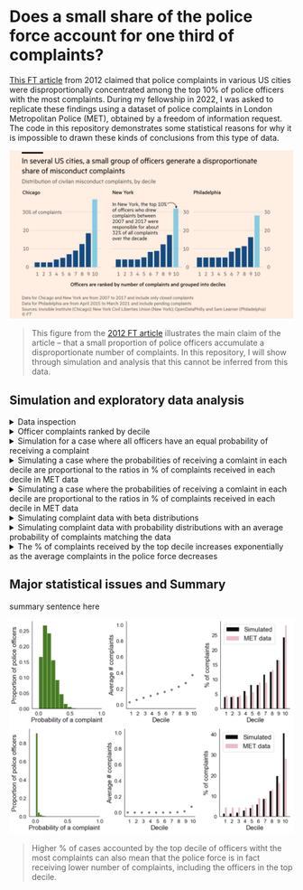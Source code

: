 # Does a small share of the police force account for one third of complaints?

[This FT article](https://www.ft.com/content/141182fc-7727-4af8-a555-5418fa46d09e) from 2012 claimed that police complaints in various US cities were disproportionally concentrated among the top 10% of police officers with the most complaints. During my fellowship in 2022, I was asked to replicate these findings using a dataset of police complaints in London Metropolitan Police (MET), obtained by a freedom of information request. The code in this repository demonstrates some statistical reasons for why it is impossible to drawn these kinds of conclusions from this type of data.

![](figures/FT_2021.png)
> This figure from the [2012 FT article](https://www.ft.com/content/141182fc-7727-4af8-a555-5418fa46d09e) illustrates the main claim of the article – that a small proportion of police officers accumulate a disproportionate number of complaints. In this repository, I will show through simulation and analysis that this cannot be inferred from this data.

## Simulation and exploratory data analysis

<details>
<summary>Data inspection</summary>
<br>

Firstly, as a sanity check, we will simply visualise the data to ensure there are no issues that stand out. The function `inspect_data` in `utils.py` orders the officers based on how many complaints they received. After simply plotting each officer's total number of complaints, we can see that there is a very unrealistic outlier with over 8000 complaints over the past 5 years. This means subject 122060 was, on average, receiving 4 complaints per day for the past 5 years – which seems impossible. The second most complained officer ID is called 'Organisational', which is unlikely to refer to a single officer. We will therefore exclude these officer IDs from the rest of the analysis.

![](figures/data_inspection.png)

</details>

<details>
<summary>Officer complaints ranked by decile</summary>
<br>

Here, I will group the MET officers into deciles as in the original article. It looks like we are more or less replicating the results that top 10% of the officers are accruing a disproportionate number of complaints. As mentioned earlier, we do not have a baseline for how many cases each officer worked on so this plot is confounded and should not be interpreted as 'top % of officers are disproportionally more likely to receive complaints'. For the next step, let's assume (although this is likely to be an oversimplification) that each officer has a uniform probability of receiving a complaint.

![](figures/officer_complaints_by_decile.png)

</details>

<details>
<summary>Simulation for a case where all officers have an equal probability of receiving a complaint</summary>
<br>

We can quickly find out that there are [32,493 officers](https://en.wikipedia.org/wiki/Metropolitan_Police) at the London MET, and from our dataset we can calculate that there were 58,147 complaints received in the past 5 years. So, on average, each year there were 0.36 complaints per officer. With these two numbers, we can simulate the simplest case where each officer has an equal probability of receiving a complaint by drawing samples from a Poisson distribution (because complaints are discrete events) with an expected number of 0.36 per year.

![](figures/officer_complaints_simulated_vs_empirical_data.png)
> Even if all officers were equally likely to receive a complaint the resulting distribution would look exponential.
  
In simulated data where all officers have an equal chance of getting a complaint the top decile is responsible for a lower number of complaints (20%) than in the real data (28%) but the distribution still looks exponential. This suggests that there is a major problem in interpreting these kinds of plots.

</details>


<details>
<summary>Simulating a case where the probabilities of receiving a comlaint in each decile are proportional to the ratios in % of complaints received in each decile in MET data</summary>
<br>

Now let's simulate a case where each decile of police officers has a different chance of receiving a complaint. Here, the probability distribution is proportional to the distribution of the % of complaints in each decile in the MET data. Officers in the top decile will on average have at least one complaint a year. The resulting simulated distribution starts to match the real data much more closely. This suggests it is in fact possible that some officers are more likely to receive a complaint than others (this can be thought of as some model of [preferential attachment](https://en.wikipedia.org/wiki/Preferential_attachment)).

![](figures/officer_complaints_simulated_vs_empirical_precferential_attachment.png)  

</details>

<details>
<summary>Simulating a case where the probabilities of receiving a comlaint in each decile are proportional to the ratios in % of complaints received in each decile in MET data</summary>
<br>

Now let's simulate a case where each decile of police officers has a different chance of receiving a complaint. Here, the probability distribution is proportional to the distribution of the % of complaints in each decile in the MET data. Officers in the top decile will on average have at least one complaint a year. The resulting simulated distribution starts to match the real data much more closely. This suggests it is in fact possible that some officers are more likely to receive a complaint than others (this can be thought of as some model of [preferential attachment](https://en.wikipedia.org/wiki/Preferential_attachment)).

![](figures/officer_complaints_simulated_vs_empirical_precferential_attachment.png)  

</details>

<details>
<summary>Simulating complaint data with beta distributions</summary>
<br>

As we do not know the baseline number of cases each officer has worked on from our data, we cannot actually assume that the probabilities of receiving a comlaint in each decile are proportional to the ratios in % of complaints received in each decile. So let's model some other probability distributions of complaints across officers and see what the resulting % of complaints per decile plot looks like. We can use a beta distribution (with shape parameters a and b) to generate various probability distributions of complaints.

![](figures/simulating_complaints_with_beta_distributions_FINAL.png)  

</details>

<details>
<summary>Simulating complaint data with probability distributions with an average probability of complaints matching the data</summary>
<br>

We can now look at the possible % values of complaints accounted by the top decile under various probability distributions. First, we can select values from simulations that would approximate some of the known conditions in our data - it took 5 years for the MET to achieve a total # of complaints 58129 and there was an average of 0.36 complaints per officer. We can see that under these conditions higher averages in complaints in the the top decile will result in the top percentile accounting for a higher proportion of all complaints.

However, this is accompanied by the fact that complaints in the bottom 90 % of the officers will decrease as the number of average complaints in the top decile increases.

![](figures/simulating_complaints_with_mean_matched_distributions.png)  

</details>

<details>
<summary>The % of complaints received by the top decile increases exponentially as the average complaints in the police force decreases</summary>
<br>

Finally, let's plot the % of complaints accounted by the top decile from all of our simulated probability distributions of complaints. Overall, there is a negative exponential relathionship between % of complaints received in the top decile and the rates of police complaints.

This means that high % of cases accounted by the top decile can also mean that the police force is in fact receiving fewer complaints.

![](figures/complaints_top_decile_vs_complaints_total.png)  

</details>




## Major statistical issues and Summary

summary sentence here

![](figures/simulating_complaints_with_beta_distributions_FINAL.png)  
> Higher % of cases accounted by the top decile of officers witht the most complaints can also mean that the police force is in fact receiving lower number of complaints, including the officers in the top decile.  
